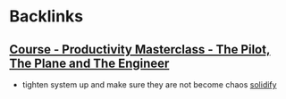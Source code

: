 
# Backlinks
## [Course - Productivity Masterclass - The Pilot, The Plane and The Engineer](<Course - Productivity Masterclass - The Pilot, The Plane and The Engineer.md>)
- tighten system up and make sure they are not become chaos [solidify](<solidify.md>)

